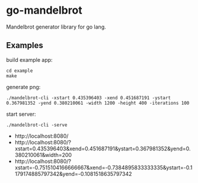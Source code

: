 # go-mandelbrot

Mandelbrot generator library for go lang.

## Examples

build example app:

    cd example
    make

generate png:

    ./mandelbrot-cli -xstart 0.435396403 -xend 0.451687191 -ystart 0.367981352 -yend 0.380210061 -width 1200 -height 400 -iterations 100

start server:

    ./mandelbrot-cli -serve

* http://localhost:8080/
* http://localhost:8080/?xstart=0.435396403&xend=0.451687191&ystart=0.367981352&yend=0.380210061&width=200
* http://localhost:8080/?xstart=-0.7515104166666667&xend=-0.7384895833333335&ystart=-0.1179174885797342&yend=-0.1081518635797342


